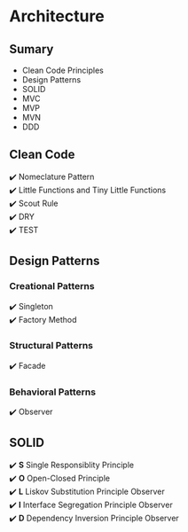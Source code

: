 # Architecture

## Sumary
- Clean Code Principles
- Design Patterns
- SOLID
- MVC
- MVP
- MVN
- DDD

## Clean Code

:heavy_check_mark: Nomeclature Pattern <br />
:heavy_check_mark: Little Functions and Tiny Little Functions <br />
:heavy_check_mark: Scout Rule <br />
:heavy_check_mark: DRY <br />
:heavy_check_mark: TEST <br />

## Design Patterns

### Creational Patterns
:heavy_check_mark: Singleton <br />
:heavy_check_mark: Factory Method <br />

### Structural Patterns
:heavy_check_mark: Facade <br />

### Behavioral Patterns
:heavy_check_mark: Observer <br />

## SOLID

:heavy_check_mark: **S**  Single Responsiblity Principle <br />
:heavy_check_mark: **O**  Open-Closed Principle <br />
:heavy_check_mark: **L**  Liskov Substitution Principle Observer <br />
:heavy_check_mark: **I**  Interface Segregation Principle Observer <br />
:heavy_check_mark: **D**  Dependency Inversion Principle Observer <br />
